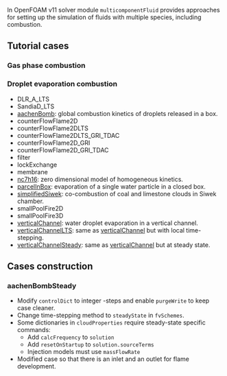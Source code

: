 In OpenFOAM v11 solver module `multicomponentFluid` provides approaches for setting up the simulation of fluids with multiple species, including combustion.

## Tutorial cases

### Gas phase combustion

### Droplet evaporation combustion

- DLR_A_LTS
- SandiaD_LTS
- [aachenBomb](https://github.com/OpenFOAM/OpenFOAM-11/tree/master/tutorials/multicomponentFluid/aachenBomb): global combustion kinetics of droplets released in a box.
- counterFlowFlame2D
- counterFlowFlame2DLTS
- counterFlowFlame2DLTS_GRI_TDAC
- counterFlowFlame2D_GRI
- counterFlowFlame2D_GRI_TDAC
- filter
- lockExchange
- membrane
- [nc7h16](https://github.com/OpenFOAM/OpenFOAM-11/tree/master/tutorials/multicomponentFluid/nc7h16): zero dimensional model of homogeneous kinetics.
- [parcelInBox](https://github.com/OpenFOAM/OpenFOAM-11/tree/master/tutorials/multicomponentFluid/parcelInBox): evaporation of a single water particle in a closed box.
- [simplifiedSiwek](https://github.com/OpenFOAM/OpenFOAM-11/tree/master/tutorials/multicomponentFluid/simplifiedSiwek): co-combustion of coal and limestone clouds in Siwek chamber.
- smallPoolFire2D
- smallPoolFire3D
- [verticalChannel](https://github.com/OpenFOAM/OpenFOAM-11/tree/master/tutorials/multicomponentFluid/verticalChannel): water droplet evaporation in a vertical channel.
- [verticalChannelLTS](https://github.com/OpenFOAM/OpenFOAM-11/tree/master/tutorials/multicomponentFluid/verticalChannelLTS): same as [verticalChannel](https://github.com/OpenFOAM/OpenFOAM-11/tree/master/tutorials/multicomponentFluid/verticalChannel) but with local time-stepping.
- [verticalChannelSteady](https://github.com/OpenFOAM/OpenFOAM-11/tree/master/tutorials/multicomponentFluid/verticalChannelSteady): same as [verticalChannel](https://github.com/OpenFOAM/OpenFOAM-11/tree/master/tutorials/multicomponentFluid/verticalChannel) but at steady state.

## Cases construction

### aachenBombSteady

- Modify `controlDict` to integer -steps and enable `purgeWrite` to keep case cleaner.
- Change time-stepping method to `steadyState` in `fvSchemes`.
- Some dictionaries in `cloudProperties` require steady-state specific commands:
	- Add `calcFrequency` to `solution`
	- Add `resetOnStartup` to `solution.sourceTerms`
	- Injection models must use `massFlowRate`
- Modified case so that there is an inlet and an outlet for flame development.
